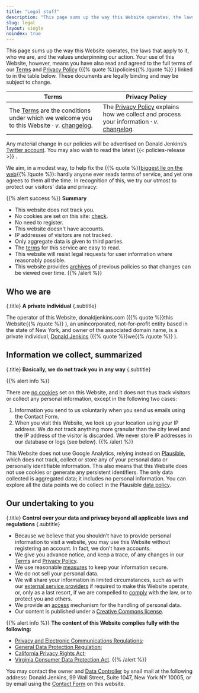 ```yaml
---
title: "Legal stuff"
description: "This page sums up the way this Website operates, the laws that apply to it, who we are, and the values underpinning our action."
slug: legal
layout: single
noindex: true
---
```


This page sums up the way this Website operates, the laws that apply to it, who we are, and the values underpinning our action. Your use of this Website, however, means you have also read and agreed to the full terms of our [Terms](/policies/terms/) and [Privacy Policy](/policies/privacy/) ({{% quote %}}policies{{% /quote %}} ) linked to in the table below. These documents are legally binding and may be subject to change.

| Terms                                                                                                                                                                               | Privacy Policy                                                                                                                                                                          |
| ----------------------------------------------------------------------------------------------------------------------------------------------------------------------------------- | --------------------------------------------------------------------------------------------------------------------------------------------------------------------------------------- |
| The [Terms](/policies/terms/) are the conditions under which we welcome you to this Website &#183; _v._ [changelog](https://documentation.donaldjenkins.com/docs/changelog/terms/). | The [Privacy Policy](/policies/privacy/) explains how we collect and process your information &#183; _v._ [changelog](https://documentation.donaldjenkins.com/docs/changelog/privacy/). |

Any material change in our policies will be advertised on Donald Jenkins’s [Twitter account](https://www.twitter.com/donaldjenkins). You may also wish to read the latest {{< policies-release >}} .

We aim, in a modest way, to help fix the {{% quote %}}[biggest lie on the web](https://tosdr.org/en/about){{% /quote %}}: hardly anyone ever reads terms of service, and yet one agrees to them all the time. In recognition of this, we try our utmost to protect our visitors' data and privacy:

{{% alert success %}}
**Summary**

- This website does not track you.
- No cookies are set on this site: [check](https://www.cookieserve.com/scan-summary/?url=https%3A%2F%2Fwww.donaldjenkins.com%2F).
- No need to register.
- This website doesn't have accounts.
- IP addresses of visitors are not tracked.
- Only aggregate data is given to third parties.
- The [terms](/policies/terms/) for this service are easy to read.
- This website will resist legal requests for user information where reasonably possible.
- This website provides [archives](https://documentation.donaldjenkins.com/) of previous policies so that changes can be viewed over time.
  {{% /alert %}}

## Who we are
{.title}
**A private individual**
{.subtitle}

The operator of this Website, donaldjenkins.com ({{% quote %}}this Website{{% /quote %}} ), an unincorporated, not-for-profit entity based in the state of New York, and owner of the associated domain name, is a private individual, [Donald Jenkins](https://www.twitter.com/donaldjenkins) ({{% quote %}}we{{% /quote %}} ).

## Information we collect, summarized
{.title}
**Basically, we do not track you in any way**
{.subtitle}

{{% alert info %}}

There are [no cookies](https://www.cookieserve.com/scan-summary/?url=https%3A%2F%2Fwww.donaldjenkins.com%2F) set on this Website, and it does not thus track visitors or collect any personal information, except in the following two cases:

1. Information you send to us voluntarily when you send us emails using the Contact Form.
2. When you visit this Website, we look up your location using your IP address. We do not track anything more granular than the city level and the IP address of the visitor is discarded. We never store IP addresses in our database or logs (see below).
   {{% /alert %}}

This Website does not use Google Analytics, relying instead on [Plausible](https://plausible.io/), which does not track, collect or store any of your personal data or personally identifiable information. This also means that this Website does not use cookies or generate any persistent identifiers. The only data collected is aggregated data; it includes no personal information. You can explore all the data points we do collect in the Plausible [data policy](https://plausible.io/data-policy).

## Our undertaking to you
{.title}
**Control over your data and privacy beyond all applicable laws and regulations**
{.subtitle}

- Because we believe that you shouldn’t have to provide personal information to visit a website, you may use this Website without registering an account. In fact, we don’t have accounts.
- We give you advance notice, and keep a trace, of any changes in our [Terms](https://documentation.donaldjenkins.com/docs/changelog/terms/) and [Privacy Policy](https://documentation.donaldjenkins.com/docs/changelog/privacy/).
- We use reasonable [measures](/policies/privacy#web-host-and-data-retention) to keep your information secure.
- We do not sell your personal data.
- We will share your information in limited circumstances, such as with our [external service providers](/policies/privacy#other-external-service-providers) if required to make this Website operate, or, only as a last resort, if we are compelled to [comply](/policies/privacy/#compliance-with-other-legal-obligations) with the law, or to protect you and others.
- We provide an [access](/policies/privacy#access-to-your-data) mechanism for the handling of personal data.
- Our content is published under a [Creative Commons license](https://creativecommons.org/licenses/).

{{% alert info %}}
**The content of this Website complies fully with the following:**

- [Privacy and Electronic Communications Regulations](https://www.legislation.gov.uk/uksi/2003/2426/contents/made);
- [General Data Protection Regulation](https://gdpr.eu/);
- [California Privacy Rights Act](https://oag.ca.gov/privacy/ccpa);
- [Virginia Consumer Data Protection Act](https://www.oag.state.va.us/consumer-protection/files/tips-and-info/Virginia-Consumer-Data-Protection-Act-Summary-2-2-23.pdf).
  {{% /alert %}}

You may contact the owner and [Data Controller](https://iapp.org/resources/article/data-controller/) by snail mail at the following address: Donald Jenkins, 99 Wall Street, Suite 1047, New York NY 10005, or by email using the [Contact Form](/contact) on this website.
